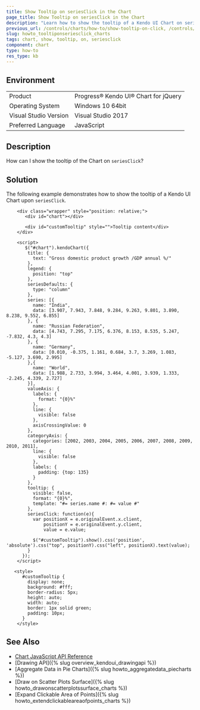```yaml
---
title: Show Tooltip on seriesClick in the Chart
page_title: Show Tooltip on seriesClick in the Chart
description: "Learn how to show the tooltip of a Kendo UI Chart on seriesClick."
previous_url: /controls/charts/how-to/show-tooltip-on-click, /controls/charts/how-to/interaction/show-tooltip-on-click
slug: howto_tooltiponseriesclick_charts
tags: chart, show, tooltip, on, seriesclick
component: chart
type: how-to
res_type: kb
---
```


## Environment

<table>
 <tr>
  <td>Product</td>
  <td>Progress® Kendo UI® Chart for jQuery</td>
 </tr>
 <tr>
  <td>Operating System</td>
  <td>Windows 10 64bit</td>
 </tr>
 <tr>
  <td>Visual Studio Version</td>
  <td>Visual Studio 2017</td>
 </tr>
 <tr>
  <td>Preferred Language</td>
  <td>JavaScript</td>
 </tr>
</table>

## Description

How can I show the tooltip of the Chart on `seriesClick`?

## Solution

The following example demonstrates how to show the tooltip of a Kendo UI Chart upon `seriesClick`.

```dojo
    <div class="wrapper" style="position: relative;">
       <div id="chart"></div>

       <div id="customTooltip" style="">Tooltip content</div>
    </div>

    <script>
       $("#chart").kendoChart({
        title: {
          text: "Gross domestic product growth /GDP annual %/"
        },
        legend: {
          position: "top"
        },
        seriesDefaults: {
          type: "column"
        },
        series: [{
          name: "India",
          data: [3.907, 7.943, 7.848, 9.284, 9.263, 9.801, 3.890, 8.238, 9.552, 6.855]
        }, {
          name: "Russian Federation",
          data: [4.743, 7.295, 7.175, 6.376, 8.153, 8.535, 5.247, -7.832, 4.3, 4.3]
        }, {
          name: "Germany",
          data: [0.010, -0.375, 1.161, 0.684, 3.7, 3.269, 1.083, -5.127, 3.690, 2.995]
        },{
          name: "World",
          data: [1.988, 2.733, 3.994, 3.464, 4.001, 3.939, 1.333, -2.245, 4.339, 2.727]
        }],
        valueAxis: {
          labels: {
            format: "{0}%"
          },
          line: {
            visible: false
          },
          axisCrossingValue: 0
        },
        categoryAxis: {
          categories: [2002, 2003, 2004, 2005, 2006, 2007, 2008, 2009, 2010, 2011],
          line: {
            visible: false
          },
          labels: {
            padding: {top: 135}
          }
        },
        tooltip: {
          visible: false,
          format: "{0}%",
          template: "#= series.name #: #= value #"
        },
        seriesClick: function(e){
          var positionX = e.originalEvent.x.client,
              positionY = e.originalEvent.y.client,
              value = e.value;

          $("#customTooltip").show().css('position', 'absolute').css("top", positionY).css("left", positionX).text(value);
        }
      });
    </script>

   <style>
      #customTooltip {
        display: none;
        background: #fff;
        border-radius: 5px;
        height: auto;
        width: auto;
        border: 1px solid green;
        padding: 10px;
      }
    </style>

```

## See Also

* [Chart JavaScript API Reference](/api/javascript/dataviz/ui/chart)
* [Drawing API]({% slug overview_kendoui_drawingapi %})
* [Aggregate Data in Pie Charts]({% slug howto_aggregatedata_piecharts %})
* [Draw on Scatter Plots Surface]({% slug howto_drawonscatterplotssurface_charts %})
* [Expand Clickable Area of Points]({% slug howto_extendclickableareaofpoints_charts %})
